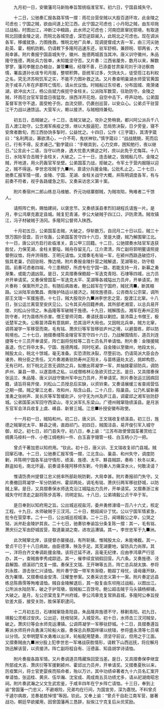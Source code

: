 <!-- { "loadSidebar": true } -->
　　九月初一日，安徽藩司马新贻奉旨暂统临淮官军。初六日，宁国县城失守。

　　十二日，公驰奏汇报各路军情一摺：雨花台营垒贼以大股百道环攻，此金陵之可虑也；宁国之贼，欲由间道上犯江西，此宁国之可虑也；小丹阳之贼，由东坝拖过战船，时图出江，冲断江中粮路，此水师之可虑也；河南捻匪窜扰鄂境，有取道皖北回援金陵之说，而皖北各城空虚，深恐逆踪阑入，此皖北之可虑也。现在调派各军，移缓就急，力图挽救。惟皖北地广兵单，现调提督成大吉一军，由三河尖驰赴英、霍，相机防剿。仍请敕下多隆阿迅速东还，驻军舒桐，兼顾皖、鄂两省，大局幸甚。附片奏报宁国县城失守，徽州、旌德两城首当其冲。唐义训守徽州，朱品隆守旌德，两处兵力皆单，未知能坚守否。又片奏：江西省厘务，数月以来，解数寥寥，藩司李醒总办粮台，兼管■局，经理不善，已添委甘肃臬司刘于浔访察商情，署盐道孙长绂专司月报，整顿积弊。臣统军过多，欠饷太久，徒受揽江右利权之名，究无济苏皖饥军之实，不能不力图补救之法。又片奏查明巢湖水师营官黄国尧于咸丰八年在庐郡阵亡情形，请从优议恤。时贼船过东坝者，分布固城、南漪诸湖，欲冲出大江，杨公岳斌力疾扼守金柱关。公派陆军数营，往助防守。金陵之贼，环雨花台官军营盘日夜猛攻，挟西洋开花炮，自空中击下，呼声动地。公弟国荃督军苦守不退，面受枪子伤，血流交颐，仍裹创巡营，以安众心。公弟贞干驻营江干力战以通馈运。大营军火，赖以接济，与贼相持兼旬。

　　初五日，击贼破之。十二日，击贼又破之。攻扑之势稍衰。都兴阿公派兵千八百人渡江助守。公念湘军疾疫之馀，继以大股逼犯，恐局势决裂，日夕旁皇，寝不安席者数旬，而江西协饷多掣时，公益忧之。十四日，公作《三字箴》，其清字箴曰：“名利两淡，寡欲清心，一介不苟，鬼伏神钦。”慎字箴曰：“战战兢兢，死而后已，行有不得，反求诸己。”勤字箴曰：“手眼具到，心力交瘁，困知勉行，夜以继日。”公言此十二语，当守以终身，遇大忧患大拂逆之时，庶以此免于尤悔耳。十八日，水陆军合击贼于金柱关，大破之。二十一日，连击破之，毁贼船几尽。金陵之贼，开地道，用火药轰官军垒壁。公弟国荃力战，拒破之。令军士于营内掘隧以迎之，贼不得逞。李世忠攻贼于九■州，禀请分兵援金陵。公批札止之。二十七日，驰奏汇报军情一摺，金陵、宁国、芜湖、金柱关战守大概，并陈明调度各军，有与前奏不符者，视乎各路缓急之形。又奏采访忠义第十案。

　　附片奏宿州二郎山练总马维敏、乔元功结寨御贼，为贼攻陷，殉难者二千馀人。

　　请照阵亡例，赐恤建祠，以褒忠节。又奏绩溪县孝烈妇胡程氏请旌一片。是月，李公鸿章克嘉定县城。贼复犯青浦，李公大破贼于四江口，沪防肃清。贼攻镇江，冯子材破贼于汤冈。多隆阿公督师入陕西。

　　十月初五日，公弟国荃击贼，大破之，俘斩数万。自闰月二十日以后，贼三十馀万围扑营盘，百计攻轰，公弟国荃苦守四十六日，至是大捷，贼乃解围窜江北。十一日，唐公训方启行赴临淮关，袁公甲三回籍。十二日，公驰摺奏水陆官军迭获胜仗，力保芜湖、金柱关要隘，贼舟存留无几，江介肃清，阵亡副将郭明鳌请照提督例议恤，将弁洪得胜、王明元请恤。又摺奏毛有铭一军，在颍州西路迭破捻圩，毁其老巢，仍回驻皖、豫边境。附片奏报金陵扑营之贼解退，芜湖等处，防守稳固。前奏可虑者四端，今三患稍舒，所虑专在宁国一路，若能支持一月，新募之勇渐集，或能力遏凶氛。是日，又具摺奏保鲍超一军迭克青阳、石埭等四城，出力员弁开单请奖。又奏保曾国荃一军迭克太平、芜湖等各城隘出力员弁，开单请奖。附片奏称：保案所开之员，有随后病故者。鲍公超军在宁国府，贼扰湾■，断其粮路。公派陆军由繁昌、南陵护陆运以接济之。贼攻旌德县，公咨商左公宗棠，调所部王文瑞一军援旌德。十七日，贼大股攻扑九■洲李世忠之营，旋渡江北窜。十八日，张公运兰离营至安庆见公。公令其买舟回籍养病，其所部老湘营，以总兵易开俊、刘松山分领之。朱品隆等军破贼于旌德。十九日，贼解围去。湘军在寿州正阳防守者，时为苗练所杀害。僧王督师河南，奏请抚苗以剿捻。苗沛霖上书僧王，极诋楚军之失。公察苗沛霖有意挑衅，恐其沮坏大局也。又因皖北兵单，贼方北窜，调蒋凝学一军移营而南，毛有铭、萧庆衍等军皆移驻庐州之境，以避苗练，即以防皖境也。二十七日，驰摺奏缕陈金陵官军苦守四十六日，力战解围情形，道员刘连捷等七十三员开单请奖，阵亡副将倪桂等二百七员名开单请恤。附片奏：金陵援贼虽退，伤亡将卒太多。宁国、旌德两城，同时吃紧。自金陵以至徽州，地段太长，贼股太众，皖北十馀城，毫无准备。实恐溃败决裂，尽堕前功。仍请简派大臣会办诸务，稍分臣之责任。又片奏湘勇驻防寿州正阳关，与苗练逼处太近，挑衅构怨，无有已时。刻下皖北正苦无调防之兵，拟撤出蒋凝学一军，并抽拨霍邱防兵，调防庐州、巢县一带，以遂苗练之私，以成僧格林沁急欲灭捻之志。是日，又具摺奏保张运兰、朱品隆、唐义训战守徽州军中出力员弁，开单请奖。附片奏张运兰因病回籍，请旨将易开俊、刘松山二员授总后实缺，以资铃束。又奏请展缓三省查阅营伍之期一摺。贼之窜江北者，攻和州，陷含山县。二十八日，陷巢县。公乃札留新募淮勇之张树声、吴长庆等军暂缓赴沪，分守无为州及庐江县，调霍邱之湘军驻防舒城。公弟国荃派军回守西梁山，寻又派军扎东梁山。广德州贼窜隐绩溪县。是月浙东官军会洋兵收复上虞、嵊县、新冒三城。江忠■补授安徽布政使。

　　十一月初一日，贼陷和州。初二日，唐义训、王文瑞收复绩溪县。初三日，旌德之贼窜扰太平、黟县之境，直趋祁门。初四日，贼围泾县，易开俊引军入城守御，却之。初七日，祁门县失守。初八日，奉上谕：“江苏布政使曾国荃著赏给江绸黄马褂料一件、小卷江绸袍料一件、白玉喜字翎管一枝、白玉柄小刀一把。

　　曾贞干著加恩以知府用。“钦此。初十日，唐义训、王文瑞收复祁门县城。贼回窜石埭。十二日，公驰奏汇报军情一摺，江北含山、巢县、和州失守，调度防剿，并陈明宁国各军战守情形，绩溪、旌德、太平、黟县贼踪，奏称：秋冬以来，群盗如毛，南北环逼，前奏请多隆阿移师东剿，今则秦人方痛深水火，何敢渎请？

　　惟请饬贵州提督江忠义统率所部赴皖防剿，大局幸甚。附片奏报祁门失守。又片奏撤回蒋凝学一军分防颍州、霍邱两处，调毛有铭、萧庆衍两军移驻舒城，以防贼上窜。是日，又具摺奏保水师迭克沿江城隘出力员弁，开单请奖。又摺奏浙江省城失守时溃走之副将陈步高等，讯明定拟。十八日，公弟靖毅公贞干卒于军。

　　是日奉到以知府用之旨。公出城巡视盐河，委弁勇修濠墙一百八十六丈，核定工程。十九日，水师破贼于三汊河。二十日，鲍超闻讣丁忧。公以宁国军情紧急，批令在营穿孝。二十一日，公出城巡视城濠。二十二日，闻靖毅公之卒，公哭之恸，派弁赴金陵护其丧。二十七日，驰奏钦奉谕旨分条复陈一摺：其一，毛有铭、萧庆衍之军由舒城拔营，取道巢湖之南，进攻运漕镇。其一，李世忠军于九■洲。

　　此次贼窜北岸，该提督亦屡接战，有所斩擒，惟贼股太众，未能堵截。其一，曾贞干已于十八日病故。由臣德薄，殃及手足。其芜湖要地，留防兵力尚厚。其一，洋将白齐文奉调赴援金陵。该将迁延不进，且毫无纪律，应由李鸿章严行惩办，其一，查贼酋李秀成踪迹。其一，催李续宜销假回营。凡六条。又奏旌德、泾县解围、绩溪祁门克复一摺。奏保王文瑞、王开琳等五员，阵亡总兵胡太旗、参将刘永胜、游击张仁兴请恤。附片奏宁国一带军务渐稳，鲍超丁母忧，请毋庸开缺，改为署理。又摺奏结金安清、汪耀奎参案。又奏采访忠义第十一案。附片奏定远县练总陈鼎霈等殉难请恤。贼自金陵解退后，其一股复由东坝拖过战船，以图出江。公所派水陆防军，破之于护驾墩，毁贼船二百馀号。鲍公超击贼于马头镇杨柳铺，大破之。是月，左公宗棠克复严州府城，李公鸿章克复常熟县城，多隆阿公奉旨授钦差大臣，接受关防，胜保革职逮问。

　　十二月初五日，石埭贼窜隐青阳县，朱品隆弃旌德不守，移剿青阳。初九日，靖毅公灵柩过安庆。公出迎，抚棺恸哭，入城受吊。初十日，水师击三汊河贼垒，破之。萧庆衍等会水师克运漕镇。公调蒋凝学一军移驻舒城。十二日，具摺奏遵旨筹派水师将弁兵勇演习轮船火器，奏保总兵蔡国祥堪以统辖，参将盛永清等七员堪以分领。又申明楚军水勇难以出洋，轮船配用楚勇，须坚守前议，但用之于江面。又摺奏贼由九■洲分股上犯李世忠一军堵战获胜情形，请敕下山西巡抚，将应解月饷迅解该营，以资接济。阵亡副将程自有、汪德喜、知县胡学诗请恤。

　　附片奏报各路军情。又片奏调道员隋藏珠回营当差。是日，又具摺奏保李继宜所部成大吉、萧庆衍等军援剿颍州、霍邱出力员弁，开单请奖。又摺奏夏秋以来，厉疫繁兴，将士官吏婴疾而殒命者，殆以万计。其中功绩卓著者九十六员名汇案开单请恤，张运桂、黄庆、伍华瀚、沈宝成、周成南五员功绩尤多，请从祀湖南昭忠祠。附片奏武瀚之父文生武宏鉴，于咸丰四年在宁乡阵亡请恤。十三日，奉到上谕“曾国藩一门忠义，不避艰险，兄弟均在行间，为国宣劳，深为嘉悦。不料曾贞干遽尔病故，览奏曷胜悼惜”等因。钦此。又奉上谕：“曾贞干自赴江南军营，屡著战功，朝廷早欲擢用，因曾国藩再三恳辞，拟俟江宁克复后从优奖励。

